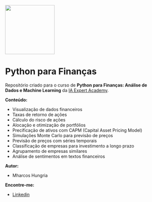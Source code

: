 <img src="https://cdn.shortpixel.ai/spai/w_353+q_+ret_img+to_webp/https://iaexpert.academy/wp-content/uploads/2020/06/iaexpert-logo-1.png"  width="160">

# Python para Finanças

Repositório criado para o curso de **Python para Finanças: Análise de Dados e Machine Learning** da [IA Expert Academy](https://iaexpert.academy).

__Conteúdo:__

- Visualização de dados financeiros
- Taxas de retorno de ações
- Cálculo do risco de ações
- Alocação e otimização de portfólios
- Precificação de ativos com CAPM (Capital Asset Pricing Model)
- Simulações Monte Carlo para previsão de preços
- Previsão de preços com séries temporais
- Classificação de empresas para investimento a longo prazo
- Agrupamento de empresas similares
- Análise de sentimentos em textos financeiros

__Autor:__  

- Mharcos Hungria
    
__Encontre-me:__  

-  [Linkedin](www.linkedin.com/in/mharcoshungria)

